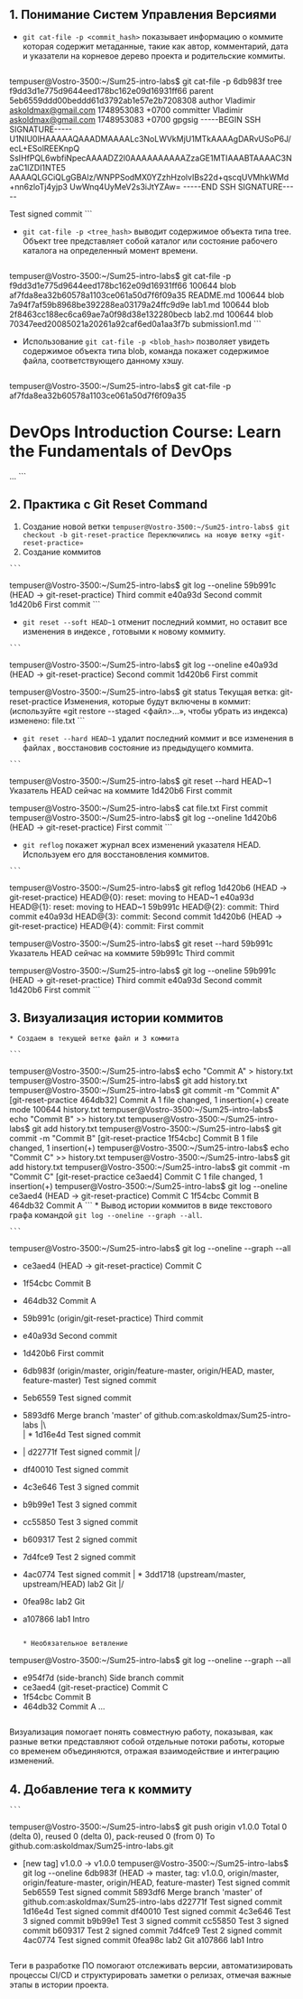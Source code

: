 ## 1. Понимание Систем Управления Версиями

   * `git cat-file -p <commit_hash>` показывает информацию о коммите которая содержит метаданные, такие как автор, комментарий, дата и указатели на корневое дерево проекта и родительские коммиты. 

     ```
tempuser@Vostro-3500:~/Sum25-intro-labs$ git cat-file -p 6db983f
tree f9dd3d1e775d9644eed178bc162e09d16931ff66
parent 5eb6559ddd00beddd61d3792ab1e57e2b7208308
author Vladimir <askoldmax@gmail.com> 1748953083 +0700
committer Vladimir <askoldmax@gmail.com> 1748953083 +0700
gpgsig -----BEGIN SSH SIGNATURE-----
 U1NIU0lHAAAAAQAAADMAAAALc3NoLWVkMjU1MTkAAAAgDARvUSoP6J/ecL+ESolREEKnpQ
 SsIHfPQL6wbfiNpecAAAADZ2l0AAAAAAAAAAZzaGE1MTIAAABTAAAAC3NzaC1lZDI1NTE5
 AAAAQLGCiQLgGBAlz/WNPPSodMX0YZzhHzolvIBs22d+qscqUVMhkWMd+nn6zloTj4yjp3
 UwWnq4UyMeV2s3iJtYZAw=
 -----END SSH SIGNATURE-----

Test signed commit
     ```
   * `git cat-file -p <tree_hash>` выводит содержимое объекта типа tree. Объект tree представляет собой каталог или состояние рабочего каталога на определенный момент времени.

     ```
tempuser@Vostro-3500:~/Sum25-intro-labs$ git cat-file -p f9dd3d1e775d9644eed178bc162e09d16931ff66
100644 blob af7fda8ea32b60578a1103ce061a50d7f6f09a35	README.md
100644 blob 7a94f7af59b8968be392288ea03179a24ffc9d9e	lab1.md
100644 blob 2f8463cc188ec6ca69ae7a0f98d38e132280becb	lab2.md
100644 blob 70347eed20085021a20261a92caf6ed0a1aa3f7b	submission1.md
     ```

   * Использование `git cat-file -p <blob_hash>` позволяет увидеть содержимое объекта типа blob, команда покажет содержимое файла, соответствующего данному хэшу.

     ```
tempuser@Vostro-3500:~/Sum25-intro-labs$ git cat-file -p af7fda8ea32b60578a1103ce061a50d7f6f09a35
# DevOps Introduction Course: Learn the Fundamentals of DevOps
...
     ```

## 2. Практика с Git Reset Command
   1. Создание новой ветки
    ```
tempuser@Vostro-3500:~/Sum25-intro-labs$ git checkout -b git-reset-practice
Переключились на новую ветку «git-reset-practice»
    ```
   2. Создание коммитов

    ```
tempuser@Vostro-3500:~/Sum25-intro-labs$ git log --oneline
59b991c (HEAD -> git-reset-practice) Third commit
e40a93d Second commit
1d420b6 First commit
    ```

   * `git reset --soft HEAD~1` отменит последний коммит, но оставит все изменения в индексе , готовыми к новому коммиту.

    ```
tempuser@Vostro-3500:~/Sum25-intro-labs$ git log --oneline
e40a93d (HEAD -> git-reset-practice) Second commit
1d420b6 First commit

tempuser@Vostro-3500:~/Sum25-intro-labs$ git status
Текущая ветка: git-reset-practice
Изменения, которые будут включены в коммит:
  (используйте «git restore --staged <файл>...», чтобы убрать из индекса)
	изменено:      file.txt
    ```
   * `git reset --hard HEAD~1` удалит последний коммит и все изменения в файлах , восстановив состояние из предыдущего коммита.

    ```
tempuser@Vostro-3500:~/Sum25-intro-labs$ git reset --hard HEAD~1
Указатель HEAD сейчас на коммите 1d420b6 First commit

tempuser@Vostro-3500:~/Sum25-intro-labs$ cat file.txt 
First commit
tempuser@Vostro-3500:~/Sum25-intro-labs$ git log --oneline
1d420b6 (HEAD -> git-reset-practice) First commit
    ```
   * `git reflog` покажет журнал всех изменений указателя HEAD. Используем его для восстановления коммитов.

    ```
tempuser@Vostro-3500:~/Sum25-intro-labs$ git reflog 
1d420b6 (HEAD -> git-reset-practice) HEAD@{0}: reset: moving to HEAD~1
e40a93d HEAD@{1}: reset: moving to HEAD~1
59b991c HEAD@{2}: commit: Third commit
e40a93d HEAD@{3}: commit: Second commit
1d420b6 (HEAD -> git-reset-practice) HEAD@{4}: commit: First commit

tempuser@Vostro-3500:~/Sum25-intro-labs$ git reset --hard 59b991c
Указатель HEAD сейчас на коммите 59b991c Third commit

tempuser@Vostro-3500:~/Sum25-intro-labs$ git log --oneline
59b991c (HEAD -> git-reset-practice) Third commit
e40a93d Second commit
1d420b6 First commit
    ```

## 3. Визуализация истории коммитов
    * Создаем в текущей ветке файл и 3 коммита

    ```
tempuser@Vostro-3500:~/Sum25-intro-labs$ echo "Commit A" > history.txt
tempuser@Vostro-3500:~/Sum25-intro-labs$ git add history.txt
tempuser@Vostro-3500:~/Sum25-intro-labs$ git commit -m "Commit A"
[git-reset-practice 464db32] Commit A
 1 file changed, 1 insertion(+)
 create mode 100644 history.txt
tempuser@Vostro-3500:~/Sum25-intro-labs$ echo "Commit B" >> history.txt
tempuser@Vostro-3500:~/Sum25-intro-labs$ git add history.txt
tempuser@Vostro-3500:~/Sum25-intro-labs$ git commit -m "Commit B"
[git-reset-practice 1f54cbc] Commit B
 1 file changed, 1 insertion(+)
tempuser@Vostro-3500:~/Sum25-intro-labs$ echo "Commit C" >> history.txt
tempuser@Vostro-3500:~/Sum25-intro-labs$ git add history.txt
tempuser@Vostro-3500:~/Sum25-intro-labs$ git commit -m "Commit C"
[git-reset-practice ce3aed4] Commit C
 1 file changed, 1 insertion(+)
tempuser@Vostro-3500:~/Sum25-intro-labs$ git log --oneline
ce3aed4 (HEAD -> git-reset-practice) Commit C
1f54cbc Commit B
464db32 Commit A
    ```
    * Вывод истории коммитов в виде текстового графа командой `git log --oneline --graph --all`.

    ```
tempuser@Vostro-3500:~/Sum25-intro-labs$ git log --oneline --graph --all
* ce3aed4 (HEAD -> git-reset-practice) Commit C
* 1f54cbc Commit B
* 464db32 Commit A
* 59b991c (origin/git-reset-practice) Third commit
* e40a93d Second commit
* 1d420b6 First commit
* 6db983f (origin/master, origin/feature-master, origin/HEAD, master, feature-master) Test signed commit
* 5eb6559 Test signed commit
*   5893df6 Merge branch 'master' of github.com:askoldmax/Sum25-intro-labs
|\  
| * 1d16e4d Test signed commit
* | d22771f Test signed commit
|/  
* df40010 Test signed commit
* 4c3e646 Test 3 signed commit
* b9b99e1 Test 3 signed commit
* cc55850 Test 3 signed commit
* b609317 Test 2 signed commit
* 7d4fce9 Test 2 signed commit
* 4ac0774 Test signed commit
| * 3dd1718 (upstream/master, upstream/HEAD) lab2 Git
|/  
* 0fea98c lab2 Git
* a107866 lab1 Intro

    ```
 
    * Необязательное ветвление

    ```
tempuser@Vostro-3500:~/Sum25-intro-labs$ git log --oneline --graph --all
* e954f7d (side-branch) Side branch commit
* ce3aed4 (git-reset-practice) Commit C
* 1f54cbc Commit B
* 464db32 Commit A
...
    ```
Визуализация помогает понять совместную работу, показывая, как разные ветки представляют собой отдельные потоки работы, которые со временем объединяются, отражая взаимодействие и интеграцию изменений.


## 4. Добавление тега к коммиту

    ```
tempuser@Vostro-3500:~/Sum25-intro-labs$ git push origin v1.0.0
Total 0 (delta 0), reused 0 (delta 0), pack-reused 0 (from 0)
To github.com:askoldmax/Sum25-intro-labs.git
 * [new tag]         v1.0.0 -> v1.0.0
tempuser@Vostro-3500:~/Sum25-intro-labs$ git log --oneline
6db983f (HEAD -> master, tag: v1.0.0, origin/master, origin/feature-master, origin/HEAD, feature-master) Test signed commit
5eb6559 Test signed commit
5893df6 Merge branch 'master' of github.com:askoldmax/Sum25-intro-labs
d22771f Test signed commit
1d16e4d Test signed commit
df40010 Test signed commit
4c3e646 Test 3 signed commit
b9b99e1 Test 3 signed commit
cc55850 Test 3 signed commit
b609317 Test 2 signed commit
7d4fce9 Test 2 signed commit
4ac0774 Test signed commit
0fea98c lab2 Git
a107866 lab1 Intro
    ```

Теги в разработке ПО помогают отслеживать версии, автоматизировать процессы CI/CD и структурировать заметки о релизах, отмечая важные этапы в истории проекта.
